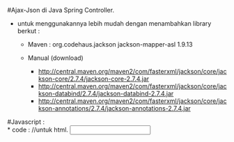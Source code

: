 #Ajax-Json di Java Spring Controller.

- untuk menggunakannya lebih mudah dengan  menambahkan library berkut : 
	* Maven : 
		<dependency>
			<groupId>org.codehaus.jackson</groupId>
			<artifactId>jackson-mapper-asl</artifactId>
			<version>1.9.13</version>
		</dependency>
		
	* Manual (download)
		- http://central.maven.org/maven2/com/fasterxml/jackson/core/jackson-core/2.7.4/jackson-core-2.7.4.jar
		- http://central.maven.org/maven2/com/fasterxml/jackson/core/jackson-databind/2.7.4/jackson-databind-2.7.4.jar
		- http://central.maven.org/maven2/com/fasterxml/jackson/core/jackson-annotations/2.7.4/jackson-annotations-2.7.4.jar
		
#Javascript :  
	* code : 
		//untuk html.
		<input type="text" name="search" id="search" />
			<script type="text/javascript">
			
			// untuk jquery event listener.
			$(document).ready(function(){
				element = $('#search');
				element.on('keyup', function(){
					data = element.val();
					$.ajax({
						type:'GET',
						header:{
							Accept: "application/json; charset=utf-8",
							"Content-Type":"application/json; charset=utf-8",
						},
						url:'${pageContext.request.contextPath}/ajax/'+data,
						success:function(data){
							console.log(data);
							nama = data.name;
							email = data.email;
							alert(nama);
							alert(email)
						},
						dataType: 'json'
					});
				});
			});
		</script>
		
#Java Spring Controller
	* code : 
		@Controller
		public class testController {

			@RequestMapping(value ="/ajax/{noref}",produces = "application/json")
			public @ResponseBody String index(@PathVariable(value="noref") String noref, Model model){
				
				ObjectMapper mapper = new ObjectMapper();
				//jika diperlukan untuk fileter
				//String data = noref;
				
				// example jika menghasilkan data single
				List<User> data = new ArrayList();
				User user = new User();
				user.setName("arrizaqu");
				user.setEmail("example@xml.com");
				user.setPassword("fasdfasdf");
				
				// contoh jika menghasilkan data lebih daripada satu
				String myreturn = null;
				try{
					//untuk data yang menghasilkan single.
					myreturn = mapper.writeValueAsString(user);
					
					//untuk data yang menghasiilkan banyak.
					/*
					List<User> ct= new ArrayList<>();
					User users1 = new User();
					users1.setName("arrizaqu");
					users1.setEmail("example@xml1.com");
					users1.setPassword("fasdfasdf");
					
					User users2 = new User();
					users2.setName("arrizaqu2");
					users2.setEmail("example@xml2.com");
					users2.setPassword("fasdfasdf");
					
					User users3 = new User();
					users3.setName("arrizaqu3");
					users3.setEmail("example@xml3.com");
					users3.setPassword("fasdfasdf");
					
					ct.add(users1);
					ct.add(users2);
					ct.add(users3);
					
					myreturn = mapper.writeValueAsString(ct);
					*/
				}catch(Exception e){}
				
				return   myreturn;
			}
		}
	
## good luck..!!!
